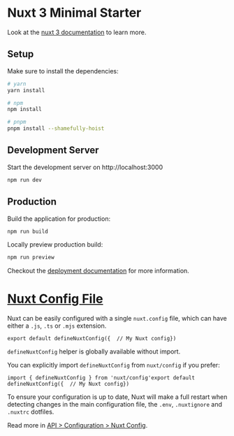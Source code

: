 # Nuxt 3 Minimal Starter

Look at the [nuxt 3 documentation](https://v3.nuxtjs.org) to learn more.

## Setup

Make sure to install the dependencies:

```bash
# yarn
yarn install

# npm
npm install

# pnpm
pnpm install --shamefully-hoist
```

## Development Server

Start the development server on http://localhost:3000

```bash
npm run dev
```

## Production

Build the application for production:

```bash
npm run build
```

Locally preview production build:

```bash
npm run preview
```

Checkout the [deployment documentation](https://v3.nuxtjs.org/guide/deploy/presets) for more information.

[Nuxt Config File](/guide/directory-structure/nuxt.config#nuxt-config-file)
===========================================================================

Nuxt can be easily configured with a single `nuxt.config` file, which can have either a `.js`, `.ts` or `.mjs` extension.

    export default defineNuxtConfig({  // My Nuxt config})

`defineNuxtConfig` helper is globally available without import.

You can explicitly import `defineNuxtConfig` from `nuxt/config` if you prefer:

    import { defineNuxtConfig } from 'nuxt/config'export default defineNuxtConfig({  // My Nuxt config})

To ensure your configuration is up to date, Nuxt will make a full restart when detecting changes in the main configuration file, the `.env`, `.nuxtignore` and `.nuxtrc` dotfiles.

Read more in [API > Configuration > Nuxt Config](/api/configuration/nuxt-config).
